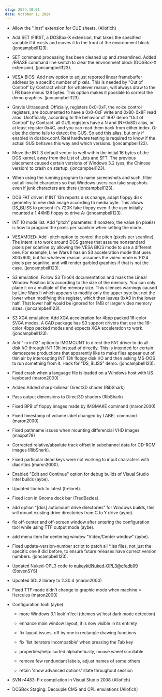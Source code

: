 ```yaml
---
slug: 2024.10.01
date: October 1, 2024
---
```

*   Allow the ".inst" extension for CUE sheets. (Allofich)
    
*   Add SET /FIRST, a DOSBox-X extension, that takes the specified variable if it exists and moves it to the front of the environment block. (joncampbell123).
    
*   SET command processing has been cleaned up and streamlined. Added /ERASE command line switch to clear the environment block (DOSBox-X extension). (joncampbell123).
    
*   VESA BIOS: Add new option to adjust reported linear framebuffer address by a specific number of pixels. This is needed by "Out of Control" by Contract which for whatever reason, will always draw to the LFB base minus 128 bytes. This option makes it possible to correct the demo graphics. (joncampbell123).
    
*   Gravis Ultrasound: Officially, registers 0x0-0xF, the voice control registers, are documented to have a 0x0-0xF write and 0x80-0x8F read alias. Unofficially, according to the behavior of 1997 demo "Out of Control" by Contract, all GUS registers have a N and (N+0x80) alias, or at least register 0x4C, and you can read them back from either index. Or else the demo fails to detect the GUS. So add this alias, but only if enabled in dosbox.conf. Real hardware testing is required to know if the actual GUS behaves this way and which versions. (joncampbell123).
    
*   Move the INT 3 default vector to well within the initial 16 bytes of the DOS kernel, away from the List of Lists and SFT. The previous placement caused certain versions of Windows 3.2 (yes, the Chinese version) to crash on startup. (joncampbell123).
    
*   When using the running program to name screenshots and such, filter out all invalid characters so that Windows users can take snapshots even if junk characters are there (joncampbell123).
    
*   DOS FAT driver: If INT 13h reports disk change, adapt floppy disk geometry to new disk image according to media byte. This allows DS\_BLISS to present it's 720K fake floppy even if the user initially mounted a 1.44MB floppy to drive A: (joncampbell123).
    
*   INT 10 mode list: Add "pitch" parameter. If nonzero, the value (in pixels) is how to program the pixels per scanline when setting the mode.
    
*   VESAMOED: Add -pitch option to control the pitch (pixels per scanline). The intent is to work around DOS games that assume nonstandard pixels per scanline by allowing the VESA BIOS mode to use a different one. For example, Line Wars II has an S3 acceleration mode that uses 800x600, but for whatever reason, assumes the video mode is 1024 pixels per scanline, and will render garbled graphics if that is not the case. (joncampbell123).
    
*   S3 emulation: Follow S3 Trio64 documentation and mask the Linear Window Position bits according to the size of the memory. You can only place it on a multiple of the memory size. This silences warnings caused by Line Wars II which appears to modify only the upper byte but not the lower when modifying this register, which then leaves 0xA0 in the lower half. That lower half would be ignored for 1MB or larger video memory sizes. (joncampbell123).
    
*   S3 XGA emulation: Add XGA acceleration for 4bpp packed 16-color SVGA modes. A CAD package has S3 support drivers that use the 16-color 4bpp packed modes and expects XGA acceleration to work. (joncampbell123).
    
*   Add "-o int13" option to IMGMOUNT to direct the FAT driver to do all disk I/O through INT 13h instead of directly. This is intended for certain demoscene productions that apparently like to make files appear out of thin air by intercepting INT 13h floppy disk I/O and then asking MS-DOS to run something from it. Hack for "DS\_BLISS" demo. (joncampbell123).
    
*   Fixed crash when a language file is loaded on a Windows host with US keyboard (maron2000)
    
*   Added Added sharp-bilinear Direct3D shader (RibShark)
    
*   Pass output dimensions to Direct3D shaders (RibShark)
    
*   Fixed BPB of floppy images made by IMGMAKE command (maron2000)
    
*   Fixed timestamp of volume label changed by LABEL command (maron2000)
    
*   Fixed pathname issues when mounting differencial VHD images (maxpat78)
    
*   Corrected relative/absolute track offset in subchannel data for CD-ROM images (RibShark).
    
*   Fixed particular dead keys were not working to input characters with diacritics (maron2000).
    
*   Enabled "Edit and Continue" option for debug builds of Visual Studio Intel builds (aybe).
    
*   Updated libchdr to latest (treloret).
    
*   Fixed icon in Gnome dock bar (FredBezies).
    
*   add option "\[dos\] automount drive directories" for Windows builds, this will mount existing drive directories from C to Y drive (aybe).
    
*   fix off-center and off-screen window after entering the configuration tool while using TTF output mode (aybe).
    
*   add menu item for centering window "Video/Center window" (aybe).
    
*   Fixed update-version-number script to patch all \*.iss files, not just the specific one it did before, to ensure future releases have correct version numbers. (joncampbell123).
    
*   Updated Nuked-OPL3 code to [nukeykt/Nuked-OPL3@cfedb09](https://github.com/nukeykt/Nuked-OPL3/commit/cfedb09) (StevenSYS)
    
*   Updated SDL2 library to 2.30.4 (maron2000)
    
*   Fixed TTF mode didn't change to graphic mode when machine = Hercules (maron2000)
    
*   Configuration tool: (aybe)
    
    *   more Windows 3.1 look'n'feel (themes w/ host dark mode detection)
        
    *   enhance main window layout, it is now visible in its entirety
        
    *   fix layout issues, off by one in rectangle drawing functions
        
    *   fix 'list iterators incompatible' when pressing the Tab key
        
    *   properties/help: sorted alphabetically, mouse wheel scrollable
        
    *   remove few rendundant labels, adjust names of some others
        
    *   retain 'show advanced options' state throughout session
        
*   SVN r4483: Fix compilation in Visual Studio 2008 (Allofich)
    
*   DOSBox Staging: Decouple CMS and OPL emulations (Allofich)